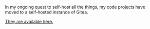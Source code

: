 In my ongoing quest to self-host all the things, my code projects have moved to a self-hosted instance of Gitea.

[They are available here.](https://git.garrettmills.dev/garrettmills)
